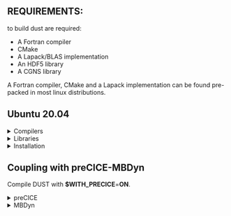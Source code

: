 
## REQUIREMENTS:

to build dust are required:
- A Fortran compiler
- CMake
- A Lapack/BLAS implementation
- An HDF5 library
- A CGNS library

A Fortran compiler, CMake and a Lapack implementation can be found pre-packed 
in most linux distributions.

## Ubuntu 20.04

<details>
  <summary markdown="span">Compilers</summary>

#### Compilers
  ```bash
  $ sudo apt install gcc g++ gfortran
  ```
</details>

<details>
  <summary markdown="span">Libraries</summary>

#### Libraries
  ```bash
  $ sudo apt install liblapack-dev libblas-dev libcgns-dev libhdf5-dev libopenblas0
  ```
</details>

<details>
  <summary markdown="span">Installation</summary>
  
## DUST building and installation (tested under Ubuntu20.04):

- Create a build folder inside this folder (can be "build" or anything else) and move into it:

  ```bash
  $ mkdir build && cd build
  ```

- Configure cmake with standard options:

  ```bash
  $ cmake -DCMAKE_BUILD_TYPE=$CMAKE_BUILD_TYPE -DWITH_PRECICE=$WITH_PRECICE ../
  ```
  where:
  - **$CMAKE_BUILD_TYPE** can be **Release** or **Debug**
  - **$WITH_PRECICE** can be **YES** or **NO**

- Build DUST:

  ```bash
  $ make
  ```

- Install DUST (with root privileges if needed):

  ```bash
  $ sudo make install
  ```
  The default install folder should be /usr/local/bin

  Other install folders can be set by setting

  cmake -D CMAKE_INSTALL_PREFIX=/path/to/install/folder ../
</details>

## Coupling with preCICE-MBDyn

Compile DUST with **$WITH_PRECICE**=**ON**.

<details>
  <summary markdown="span">preCICE</summary>

#### preCICE
Visit <https://precice.org/quickstart.html>

</details>

<details>
  <summary markdown="span">MBDyn</summary>

#### MBDyn
Visit <https://www.mbdyn.org/?Software_Installation>. 

MBDyn must be compiled on branch **develop** with 
the following configure command:
 ```bash
  $ ./configure --enable-netcdf --with-lapack --enable-python
  ```
</details>

